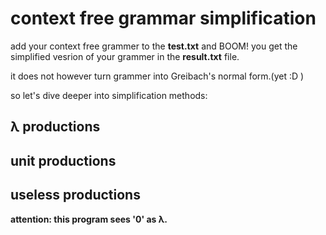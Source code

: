 # context free grammar simplification
add your context free grammer to the **test.txt** and BOOM! you get the simplified vesrion of your grammer in the **result.txt** file.

it does not however turn grammer into Greibach's normal form.(yet :D )

so let's dive deeper into simplification methods:

## λ productions
## unit productions
## useless productions

__attention: this program sees '0' as λ.__
